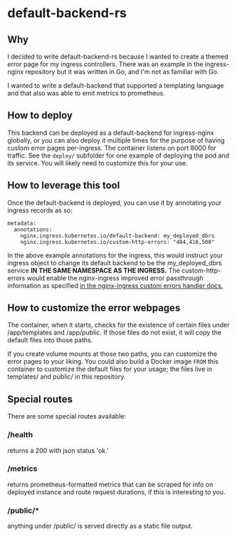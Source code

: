 # default-backend-rs

## Why
I decided to write default-backend-rs because I wanted to create a themed error page for my ingress controllers.
There was an example in the ingress-nginx repository but it was written in Go, and I'm not as familiar with Go.

I wanted to write a default-backend that supported a templating language and that also was able to emit metrics to
prometheus.

## How to deploy
This backend can be deployed as a default-backend for ingress-nginx globally, or you can also deploy it multiple times
for the purpose of having custom error pages per-ingress.  The container listens on port 8000 for traffic.
See the `deploy/` subfolder for one example of deploying the pod and its service.  You will likely need to customize 
this for your use.

## How to leverage this tool
Once the default-backend is deployed, you can use it by annotating your ingress records as so:
```
metadata:
  annotations:
    nginx.ingress.kubernetes.io/default-backend: my_deployed_dbrs
    nginx.ingress.kubernetes.io/custom-http-errors: "404,418,500"
```
In the above example annotations for the ingress, this would instruct your ingress object to change its default backend
to be the my_deployed_dbrs service **IN THE SAME NAMESPACE AS THE INGRESS.**  The custom-http-errors would enable the
nginx-ingress improved error passthrough information as specified [in the nginx-ingress custom errors handler docs.](http://kubernetes.github.io/ingress-nginx/user-guide/custom-errors/)

## How to customize the error webpages
The container, when it starts, checks for the existence of certain files under /app/templates and /app/public.  If those
files do not exist, it will copy the default files into those paths.

If you create volume mounts at those two paths, you can customize the error pages to your liking.  You could also build 
a Docker image `FROM` this container to customize the default files for your usage; the files live in templates/ and 
public/ in this repository. 

## Special routes
There are some special routes available:
### /health
returns a 200 with json status 'ok.' 
### /metrics
returns prometheus-formatted metrics that can be scraped for info on deployed instance and route request durations, if
this is interesting to you.
### /public/* 
anything under /public/ is served directly as a static file output.